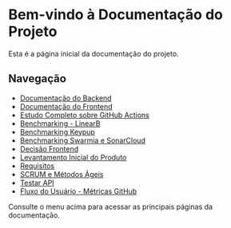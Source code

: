 # Bem-vindo à Documentação do Projeto

Esta é a página inicial da documentação do projeto.

## Navegação

- [Documentação do Backend](docs/Documentação-Backend.md)
- [Documentação do Frontend](docs/Documentação_Frontend.md)
- [Estudo Completo sobre GitHub Actions](docs/Estudo%20Completo%20sobre%20GitHub%20Actions.md)
- [Benchmarking - LinearB](docs/Benchmarking%20-%20LinearB.md)
- [Benchmarking Keypup](docs/Benchmarking-Keypup.md)
- [Benchmarking Swarmia e SonarCloud](docs/Benchmarking-Swarmia-e-SonarCloud.md)
- [Decisão Frontend](docs/Decisão_Frontend.md)
- [Levantamento Inicial do Produto](docs/LevantamentoInicialDoProduto.md)
- [Requisitos](docs/Requisitos.md)
- [SCRUM e Métodos Ágeis](docs/SCRUM_MTDSÁGEIS.md)
- [Testar API](docs/TestarAPI.md)
- [Fluxo do Usuário - Métricas GitHub](docs/fluxos/fluxo_usuario_metricas_github.md)

Consulte o menu acima para acessar as principais páginas da documentação.